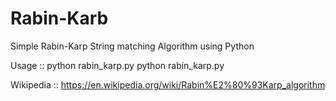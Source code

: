 
# Rabin-Karb

Simple Rabin-Karp String matching Algorithm using Python

Usage :: python rabin_karp.py <String> <SubString> 
         python rabin_karp.py

Wikipedia :: https://en.wikipedia.org/wiki/Rabin%E2%80%93Karp_algorithm
